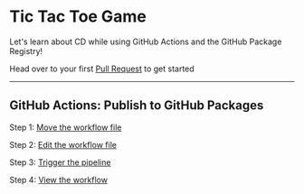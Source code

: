 # Tic Tac Toe Game

Let's learn about CD while using GitHub Actions and the GitHub Package Registry!

Head over to your first [Pull Request](../../pull/1) to get started

<hr/>

## GitHub Actions: Publish to GitHub Packages

Step 1: [Move the workflow file](https://github.com/Zi-Tao/github-actions-for-packages/pull/1)

Step 2: [Edit the workflow file](https://github.com/Zi-Tao/github-actions-for-packages/pull/2)

Step 3: [Trigger the pipeline](https://github.com/Zi-Tao/github-actions-for-packages/pull/3)

Step 4: [View the workflow](https://github.com/Zi-Tao/github-actions-for-packages/issues/4)
